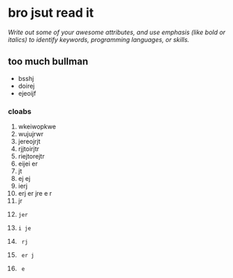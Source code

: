 # bro jsut read it 
*Write out some of your awesome attributes, and use emphasis (like bold or italics) to identify keywords, programming languages, or skills.*

## too much bullman 
- bsshj
- doirej
- ejeoijf 

### cloabs 
1. wkeiwopkwe
2. wujujrwr
3. jereojrjt
4. rjjtoirjtr
5. riejtorejtr
6.  eijei er
7.    jt
8.    ej ej
9.    ierj 
10.    erj er jre e r
11.    jr
12.     jer
13.     i je
14.      rj
15.      er j
16.      e 

